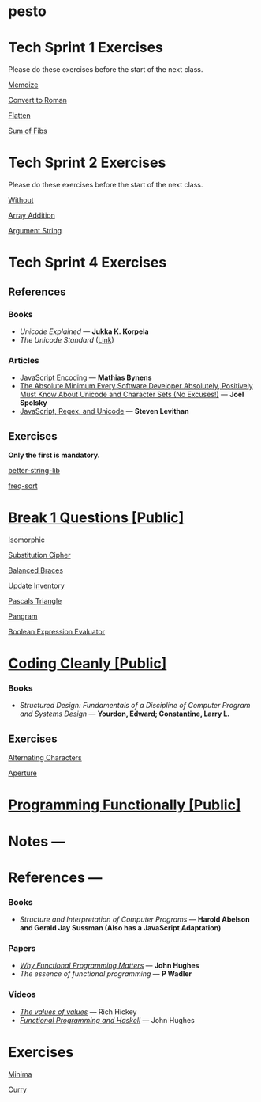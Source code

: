 # pesto

# Tech Sprint 1 Exercises

Please do these exercises before the start of the next class.

[Memoize](https://www.notion.so/Memoize-faecc963d4f34b1c8acb10ce99590df9)

[Convert to Roman](https://www.notion.so/Convert-to-Roman-5aa3c6818d9b48e6a52ad240aebb581c)

[Flatten](https://www.notion.so/Flatten-825f4d60b7ce4dfdbb907b9f2434b746)

[Sum of Fibs](https://www.notion.so/Sum-of-Fibs-ab94cfa29b3b4575adb5a8d20469f068)

# Tech Sprint 2 Exercises

Please do these exercises before the start of the next class.

[Without](https://www.notion.so/without-5b2f7ebdb6d74522be97d15df2c8598b)

[Array Addition](https://www.notion.so/array-addition-21e697c843964e4b8b1884297e60f4c0)

[Argument String](https://www.notion.so/args-strings-3f811831f0e54655a558f8aeb100146e)

# Tech Sprint 4 Exercises

## References

### Books

- *Unicode Explained* — **Jukka K. Korpela**
- *The Unicode Standard* ([Link](http://www.unicode.org/versions/Unicode12.1.0/))

### Articles

- [JavaScript Encoding](https://mathiasbynens.be/notes/javascript-encoding) — **Mathias Bynens**
- [The Absolute Minimum Every Software Developer Absolutely, Positively Must Know About Unicode and Character Sets (No Excuses!)](https://www.joelonsoftware.com/2003/10/08/the-absolute-minimum-every-software-developer-absolutely-positively-must-know-about-unicode-and-character-sets-no-excuses/) — **Joel Spolsky**
- [JavaScript, Regex, and Unicode](http://blog.stevenlevithan.com/archives/javascript-regex-and-unicode) — **Steven Levithan**

## Exercises

**Only the first is mandatory.**

[better-string-lib](https://www.notion.so/better-string-lib-54ca68bd8f5d45dbb53e454de55cfe86)

[freq-sort](https://www.notion.so/freq-sort-203e8127369d453c85581fc50f3d003a)

# [Break 1 Questions [Public]](https://www.notion.so/Break-1-Questions-Public-5950ecba1320468d8353e1690f4fc316)

[Isomorphic](https://www.notion.so/Isomorphic-17ad260ad1484eaca9eb4d435b2b68d5)

[Substitution Cipher](https://www.notion.so/Substitution-Cipher-d81f25a128594a1487888280100c673b)

[Balanced Braces](https://www.notion.so/Balanced-Braces-f15abccc2d6d40fc8aeffe176525bbd2)

[Update Inventory](https://www.notion.so/Update-Inventory-e52343010c5640bab5f717ea06b5eb1a)

[Pascals Triangle](https://www.notion.so/Pascals-Triangle-255df2ece998406c8efb2bb19228b431)

[Pangram](https://www.notion.so/Pangram-302c70c995dd4c9a811eaaf308521ac3)

[Boolean Expression Evaluator](https://www.notion.so/Boolean-Expression-Evaluator-4be2d1f2ccd84c3e8a1982de7871b3e4)

# [Coding Cleanly [Public]](https://www.notion.so/Coding-Cleanly-Public-516fb0909bb54f738badfa8138b4f030)

### Books

- *Structured Design: Fundamentals of a Discipline of Computer Program and Systems Design* — **Yourdon, Edward; Constantine, Larry L.**

## Exercises

[Alternating Characters](https://www.notion.so/Alternating-Characters-6730dcaafcb14a36b5590e92ed6b3495)

[Aperture](https://www.notion.so/Aperture-aff15bc42f414e47bf3adf6685a31bcb)

# [Programming Functionally [Public]](https://www.notion.so/Programming-Functionally-Public-0e898d0c55fb4a06b5e950856dc1f6a4)
# Notes —

# References —

### Books

- *Structure and Interpretation of Computer Programs* — **Harold Abelson and Gerald Jay Sussman (Also has a JavaScript Adaptation)**

### Papers

- *[Why Functional Programming Matters](https://www.cs.kent.ac.uk/people/staff/dat/miranda/whyfp90.pdf)* — **John Hughes**
- *The essence of functional programming* — **P Wadler**

### Videos

- [*The values of values*](https://www.youtube.com/watch?v=-6BsiVyC1kM)  — Rich Hickey
- [*Functional Programming and Haskell*](https://www.youtube.com/watch?v=LnX3B9oaKzw) — John Hughes

# Exercises

[Minima](https://www.notion.so/Minima-07fc97f2096440f984dbf1a5de68d696)

[Curry](https://www.notion.so/Curry-9f93581f4afd47cb9e2bd46f4415087b)